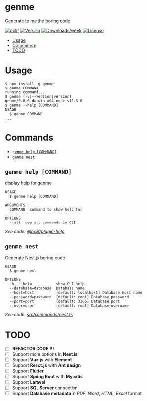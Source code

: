 genme
=====

Generate to me the boring code

[![oclif](https://img.shields.io/badge/cli-oclif-brightgreen.svg)](https://oclif.io)
[![Version](https://img.shields.io/npm/v/genme.svg)](https://npmjs.org/package/genme)
[![Downloads/week](https://img.shields.io/npm/dw/genme.svg)](https://npmjs.org/package/genme)
[![License](https://img.shields.io/npm/l/genme.svg)](https://github.com/KLC215/genme/blob/master/package.json)

<!-- toc -->
* [Usage](#usage)
* [Commands](#commands)
* [TODO](#todo)
<!-- tocstop -->
# Usage
<!-- usage -->
```sh-session
$ npm install -g genme
$ genme COMMAND
running command...
$ genme (-v|--version|version)
genme/0.0.0 darwin-x64 node-v10.8.0
$ genme --help [COMMAND]
USAGE
  $ genme COMMAND
...
```
<!-- usagestop -->
# Commands
<!-- commands -->
* [`genme help [COMMAND]`](#genme-help-command)
* [`genme nest`](#genme-nest)

## `genme help [COMMAND]`

display help for genme

```
USAGE
  $ genme help [COMMAND]

ARGUMENTS
  COMMAND  command to show help for

OPTIONS
  --all  see all commands in CLI
```

_See code: [@oclif/plugin-help](https://github.com/oclif/plugin-help/blob/v2.1.2/src/commands/help.ts)_

## `genme nest`

Generate Nest.js boring code

```
USAGE
  $ genme nest

OPTIONS
  -h, --help           show CLI help
  --database=database  Database name
  --host=host          [default: localhost] Database host name
  --password=password  [default: root] Database password
  --port=port          [default: 3306] Database port
  --user=user          [default: root] Database username
```

_See code: [src/commands/nest.ts](https://github.com/KLC215/genme/blob/v0.0.0/src/commands/nest.ts)_
<!-- commandsstop -->

# TODO
- [ ] **REFACTOR CODE !!!**
- [ ] Support more options in **Nest.js**
- [ ] Support **Vue.js** with **Element**
- [ ] Support **React.js** with **Ant design**
- [ ] Support **Flutter**
- [ ] Support **Spring Boot** with **Mybatis**
- [ ] Support **Laravel** 
- [ ] Support **SQL Server** connection
- [ ] Support **Database metadata** in *PDF*, *Word*, *HTML*, *Excel* format
